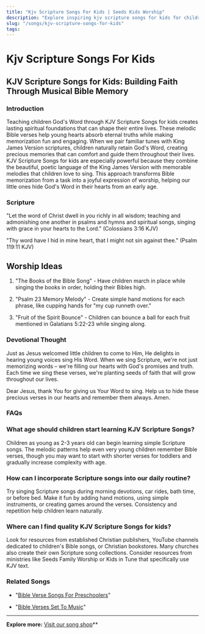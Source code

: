```yaml
---
title: "Kjv Scripture Songs For Kids | Seeds Kids Worship"
description: "Explore inspiring kjv scripture songs for kids for children's worship and faith development. Biblical music resources for families and ministry."
slug: "/songs/kjv-scripture-songs-for-kids"
tags:
---
```


# Kjv Scripture Songs For Kids

## KJV Scripture Songs for Kids: Building Faith Through Musical Bible Memory

### Introduction
Teaching children God's Word through KJV Scripture Songs for kids creates lasting spiritual foundations that can shape their entire lives. These melodic Bible verses help young hearts absorb eternal truths while making memorization fun and engaging. When we pair familiar tunes with King James Version scriptures, children naturally retain God's Word, creating precious memories that can comfort and guide them throughout their lives. KJV Scripture Songs for kids are especially powerful because they combine the beautiful, poetic language of the King James Version with memorable melodies that children love to sing. This approach transforms Bible memorization from a task into a joyful expression of worship, helping our little ones hide God's Word in their hearts from an early age.

### Scripture
"Let the word of Christ dwell in you richly in all wisdom; teaching and admonishing one another in psalms and hymns and spiritual songs, singing with grace in your hearts to the Lord." (Colossians 3:16 KJV)

"Thy word have I hid in mine heart, that I might not sin against thee." (Psalm 119:11 KJV)

## Worship Ideas
1. "The Books of the Bible Song" - Have children march in place while singing the books in order, holding their Bibles high.

2. "Psalm 23 Memory Melody" - Create simple hand motions for each phrase, like cupping hands for "my cup runneth over."

3. "Fruit of the Spirit Bounce" - Children can bounce a ball for each fruit mentioned in Galatians 5:22-23 while singing along.

### Devotional Thought
Just as Jesus welcomed little children to come to Him, He delights in hearing young voices sing His Word. When we sing Scripture, we're not just memorizing words – we're filling our hearts with God's promises and truth. Each time we sing these verses, we're planting seeds of faith that will grow throughout our lives.

Dear Jesus, thank You for giving us Your Word to sing. Help us to hide these precious verses in our hearts and remember them always. Amen.

### FAQs

### What age should children start learning KJV Scripture Songs?
Children as young as 2-3 years old can begin learning simple Scripture songs. The melodic patterns help even very young children remember Bible verses, though you may want to start with shorter verses for toddlers and gradually increase complexity with age.

### How can I incorporate Scripture songs into our daily routine?
Try singing Scripture songs during morning devotions, car rides, bath time, or before bed. Make it fun by adding hand motions, using simple instruments, or creating games around the verses. Consistency and repetition help children learn naturally.

### Where can I find quality KJV Scripture Songs for kids?
Look for resources from established Christian publishers, YouTube channels dedicated to children's Bible songs, or Christian bookstores. Many churches also create their own Scripture song collections. Consider resources from ministries like Seeds Family Worship or Kids in Tune that specifically use KJV text.

### Related Songs

- "[Bible Verse Songs For Preschoolers](/songs/bible-verse-songs-for-preschoolers/)"

- "[Bible Verses Set To Music](/songs/bible-verses-set-to-music/)"

---

**Explore more:** [Visit our song shop](https://seedskidsworship.com/shop)**

<!-- Schema Markup -->
<script type="application/ld+json">
{
  "@context": "https://schema.org",
  "@type": "MusicRecording",
  "name": "Kjv Scripture Songs For Kids",
  "byArtist": {
    "@type": "MusicGroup",
    "name": "Seeds Kids Worship"
  },
  "isFamilyFriendly": true,
  "url": "https://seedskidsworship.com/songs/kjv-scripture-songs-for-kids/"
}
</script>